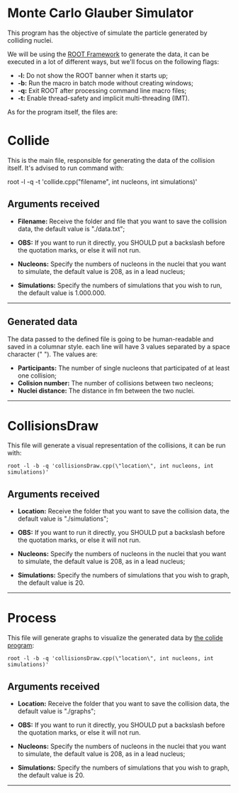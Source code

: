 # Monte Carlo Glauber Simulator

This program has the objective of simulate the particle generated by
colliding nuclei.

We will be using the [ROOT Framework](https://root.cern/)
to generate the data, it can be executed in a lot of different ways, but
we'll focus on the following flags:

* __-l:__ Do not show the ROOT banner when it starts up;
* __-b:__ Run the macro in batch mode without creating windows;
* __-q:__ Exit ROOT after processing command line macro files;
* __-t:__ Enable thread-safety and implicit multi-threading (IMT).

As for the program itself, the files are:

# Collide

This is the main file, responsible for generating the data
of the collision itself. It's advised to run command with:

root -l -q -t 'collide.cpp(\"filename\", int nucleons, int simulations)'

## Arguments received

* __Filename:__ Receive the folder and file that you want to save the
  collision data, the default value is "./data.txt";
*  __OBS:__ If you want to run it directly, you SHOULD put a backslash
   before the quotation marks, or else it will not run.

* __Nucleons:__ Specify the numbers of nucleons in the nuclei that you
  want to simulate, the default value is 208, as in a lead nucleus;

* __Simulations:__ Specify the numbers of simulations that you wish to
  run, the default value is 1.000.000.

***

## Generated data

The data passed to the defined file is going to be human-readable and saved in
a columnar style. each line will have 3 values separated by a space character
(" "). The values are:
* __Participants:__ The number of single nucleons that participated of at least
  one collision;
* __Colision number:__ The number of collisions between two necleons;
* __Nuclei distance:__  The distance in fm between the two nuclei.

***

# CollisionsDraw

This file will generate a visual representation of the collisions, it can be run with:

    root -l -b -q 'collisionsDraw.cpp(\"location\", int nucleons, int simulations)'

## Arguments received

* __Location:__ Receive the folder that you want to save the
  collision data, the default value is "./simulations";
*  __OBS:__ If you want to run it directly, you SHOULD put a backslash
   before the quotation marks, or else it will not run.

* __Nucleons:__ Specify the numbers of nucleons in the nuclei that you
  want to simulate, the default value is 208, as in a lead nucleus;

* __Simulations:__ Specify the numbers of simulations that you wish to
  graph, the default value is 20.

***


# Process

This file will generate graphs to visualize the generated data by
[the colide program](#Collide):

    root -l -b -q 'collisionsDraw.cpp(\"location\", int nucleons, int simulations)'

## Arguments received

* __Location:__ Receive the folder that you want to save the
  collision data, the default value is "./graphs";
*  __OBS:__ If you want to run it directly, you SHOULD put a backslash
   before the quotation marks, or else it will not run.

* __Nucleons:__ Specify the numbers of nucleons in the nuclei that you
  want to simulate, the default value is 208, as in a lead nucleus;

* __Simulations:__ Specify the numbers of simulations that you wish to
  graph, the default value is 20.

***